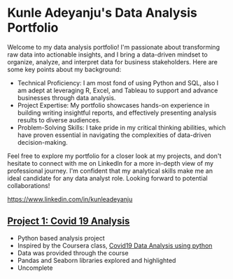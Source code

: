 # Kunle Adeyanju's Data Analysis Portfolio

Welcome to my data analysis portfolio! I'm passionate about transforming raw data into actionable insights, and I bring a data-driven mindset to organize, analyze, and interpret data for business stakeholders. Here are some key points about my background:

* Technical Proficiency: I am most fond of using Python and SQL, also I am adept at leveraging R, Excel, and Tableau to support and advance businesses through data analysis.
* Project Expertise: My portfolio showcases hands-on experience in building writing insightful reports, and effectively presenting analysis results to diverse audiences.
* Problem-Solving Skills: I take pride in my critical thinking abilities, which have proven essential in navigating the complexities of data-driven decision-making.

Feel free to explore my portfolio for a closer look at my projects, and don't hesitate to connect with me on LinkedIn for a more in-depth view of my professional journey. I'm confident that my analytical skills make me an ideal candidate for any data analyst role. Looking forward to potential collaborations!

https://www.linkedin.com/in/kunleadeyanju



## [Project 1: Covid 19 Analysis](https://github.com/KunleAdeyanju/Covid19Analysis) 

* Python based analysis project
* Inspired by the Coursera class, [Covid19 Data Analysis using python](https://www.coursera.org/projects/covid19-data-analysis-using-python)
* Data was provided through the course
* Pandas and Seaborn libraries explored and highlighted
* Uncomplete 
